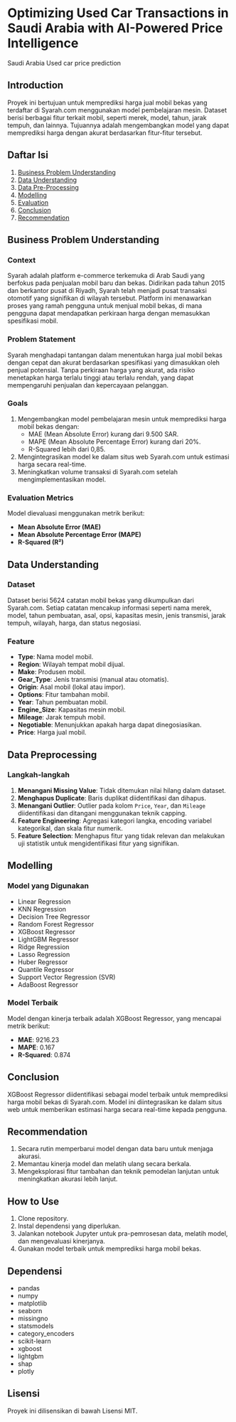 # Optimizing Used Car Transactions in Saudi Arabia with AI-Powered Price Intelligence  
Saudi Arabia Used car price prediction

## Introduction

Proyek ini bertujuan untuk memprediksi harga jual mobil bekas yang terdaftar di Syarah.com menggunakan model pembelajaran mesin. Dataset berisi berbagai fitur terkait mobil, seperti merek, model, tahun, jarak tempuh, dan lainnya. Tujuannya adalah mengembangkan model yang dapat memprediksi harga dengan akurat berdasarkan fitur-fitur tersebut.

## Daftar Isi

1. [Business Problem Understanding](#Business-Problem-Understanding)
2. [Data Understanding](#Data-Understanding)
3. [Data Pre-Processing](#Data-Pre-Processing)
4. [Modelling](#Modelling)
5. [Evaluation](#Evaluation)
6. [Conclusion](#Conclusion)
7. [Recommendation](#Recommendation)

## Business Problem Understanding

### Context

Syarah adalah platform e-commerce terkemuka di Arab Saudi yang berfokus pada penjualan mobil baru dan bekas. Didirikan pada tahun 2015 dan berkantor pusat di Riyadh, Syarah telah menjadi pusat transaksi otomotif yang signifikan di wilayah tersebut. Platform ini menawarkan proses yang ramah pengguna untuk menjual mobil bekas, di mana pengguna dapat mendapatkan perkiraan harga dengan memasukkan spesifikasi mobil.

### Problem Statement

Syarah menghadapi tantangan dalam menentukan harga jual mobil bekas dengan cepat dan akurat berdasarkan spesifikasi yang dimasukkan oleh penjual potensial. Tanpa perkiraan harga yang akurat, ada risiko menetapkan harga terlalu tinggi atau terlalu rendah, yang dapat mempengaruhi penjualan dan kepercayaan pelanggan.

### Goals

1. Mengembangkan model pembelajaran mesin untuk memprediksi harga mobil bekas dengan:
    - MAE (Mean Absolute Error) kurang dari 9.500 SAR.
    - MAPE (Mean Absolute Percentage Error) kurang dari 20%.
    - R-Squared lebih dari 0,85.
2. Mengintegrasikan model ke dalam situs web Syarah.com untuk estimasi harga secara real-time.
3. Meningkatkan volume transaksi di Syarah.com setelah mengimplementasikan model.

### Evaluation Metrics

Model dievaluasi menggunakan metrik berikut:
- **Mean Absolute Error (MAE)**
- **Mean Absolute Percentage Error (MAPE)**
- **R-Squared (R²)**

## Data Understanding

### Dataset

Dataset berisi 5624 catatan mobil bekas yang dikumpulkan dari Syarah.com. Setiap catatan mencakup informasi seperti nama merek, model, tahun pembuatan, asal, opsi, kapasitas mesin, jenis transmisi, jarak tempuh, wilayah, harga, dan status negosiasi.

### Feature

- **Type**: Nama model mobil.
- **Region**: Wilayah tempat mobil dijual.
- **Make**: Produsen mobil.
- **Gear_Type**: Jenis transmisi (manual atau otomatis).
- **Origin**: Asal mobil (lokal atau impor).
- **Options**: Fitur tambahan mobil.
- **Year**: Tahun pembuatan mobil.
- **Engine_Size**: Kapasitas mesin mobil.
- **Mileage**: Jarak tempuh mobil.
- **Negotiable**: Menunjukkan apakah harga dapat dinegosiasikan.
- **Price**: Harga jual mobil.

## Data Preprocessing

### Langkah-langkah

1. **Menangani Missing Value**: Tidak ditemukan nilai hilang dalam dataset.
2. **Menghapus Duplicate**: Baris duplikat diidentifikasi dan dihapus.
3. **Menangani Outlier**: Outlier pada kolom `Price`, `Year`, dan `Mileage` diidentifikasi dan ditangani menggunakan teknik capping.
4. **Feature Engineering**: Agregasi kategori langka, encoding variabel kategorikal, dan skala fitur numerik.
5. **Feature Selection**: Menghapus fitur yang tidak relevan dan melakukan uji statistik untuk mengidentifikasi fitur yang signifikan.

## Modelling

### Model yang Digunakan

- Linear Regression
- KNN Regression
- Decision Tree Regressor
- Random Forest Regressor
- XGBoost Regressor
- LightGBM Regressor
- Ridge Regression
- Lasso Regression
- Huber Regressor
- Quantile Regressor
- Support Vector Regression (SVR)
- AdaBoost Regressor

### Model Terbaik

Model dengan kinerja terbaik adalah XGBoost Regressor, yang mencapai metrik berikut:
- **MAE**: 9216.23
- **MAPE**: 0.167
- **R-Squared**: 0.874

## Conclusion

XGBoost Regressor diidentifikasi sebagai model terbaik untuk memprediksi harga mobil bekas di Syarah.com. Model ini diintegrasikan ke dalam situs web untuk memberikan estimasi harga secara real-time kepada pengguna.

## Recommendation

1. Secara rutin memperbarui model dengan data baru untuk menjaga akurasi.
2. Memantau kinerja model dan melatih ulang secara berkala.
3. Mengeksplorasi fitur tambahan dan teknik pemodelan lanjutan untuk meningkatkan akurasi lebih lanjut.

## How to Use

1. Clone repository.
2. Instal dependensi yang diperlukan.
3. Jalankan notebook Jupyter untuk pra-pemrosesan data, melatih model, dan mengevaluasi kinerjanya.
4. Gunakan model terbaik untuk memprediksi harga mobil bekas.

## Dependensi

- pandas
- numpy
- matplotlib
- seaborn
- missingno
- statsmodels
- category_encoders
- scikit-learn
- xgboost
- lightgbm
- shap
- plotly

## Lisensi

Proyek ini dilisensikan di bawah Lisensi MIT.

